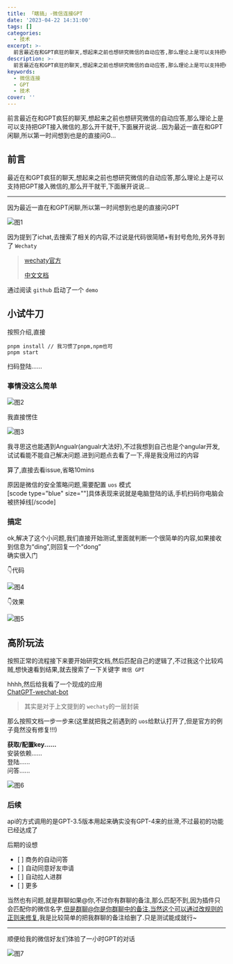 ```yaml
---
title: 「瞎搞」-微信连接GPT
date: '2023-04-22 14:31:00'
tags: []
categories:
  - 技术
excerpt: >-
  前言最近在和GPT疯狂的聊天,想起来之前也想研究微信的自动应答,那么理论上是可以支持把GPT接入微信的,那么开干就干,下面展开说说...因为最近一直在和GPT闲聊,所以第一时间想到也是的直接问G...
description: >-
  前言最近在和GPT疯狂的聊天,想起来之前也想研究微信的自动应答,那么理论上是可以支持把GPT接入微信的,那么开干就干,下面展开说说...因为最近一直在和GPT闲聊,所以第一时间想到也是的直接问G......
keywords:
  - 微信连接
  - GPT
  - 技术
cover: ''
---
```


前言最近在和GPT疯狂的聊天,想起来之前也想研究微信的自动应答,那么理论上是可以支持把GPT接入微信的,那么开干就干,下面展开说说...因为最近一直在和GPT闲聊,所以第一时间想到也是的直接问G...
<!-- more -->
## 前言

最近在和GPT疯狂的聊天,想起来之前也想研究微信的自动应答,那么理论上是可以支持把GPT接入微信的,那么开干就干,下面展开说说...

* * *

因为最近一直在和GPT闲聊,所以第一时间想到也是的直接问GPT

![图1](https://www.godlike.top/usr/uploads/2023/04/3199789693.png "图1")

因为提到了ichat,去搜索了相关的内容,不过说是代码很简陋+有封号危险,另外寻到了 `Wechaty`

> [wechaty官方](https://wechaty.js.org/)
> 
> [中文文档](https://wechaty.gitbook.io/wechaty/v/zh/)

通过阅读 `github` 启动了一个 `demo`

## 小试牛刀

按照介绍,直接

```
pnpm install // 我习惯了pnpm,npm也可
pnpm start
```

扫码登陆......

### 事情没这么简单

![图2](https://www.godlike.top/usr/uploads/2023/04/1426876939.png "图2")

我直接愣住

![图3](https://th.bing.com/th/id/R.1ad169b718b83cf2fd701c452dc8280b?rik=ecE3OLbwkvHPSg&riu=http%3a%2f%2fwx1.sinaimg.cn%2fbmiddle%2f006qir4ogy1g4ben0r9vej30a00armxw.jpg&ehk=rMh9jfj3vmxUpQksQC4Su6CnLkkdq1e0FhFddFS3Cv4%3d&risl=&pid=ImgRaw&r=0 "图3")

我寻思这也能遇到Angualr(angualr大法好),不过我想到自己也是个angular开发,试试看能不能自己解决问题.进到问题点去看了一下,得是我没用过的内容

算了,直接去看issue,省略10mins

原因是微信的安全策略问题,需要配置 `uos` 模式  
\[scode type="blue" size=""\]具体表现来说就是电脑登陆的话,手机扫码你电脑会被挤掉线\[/scode\]

### 搞定

ok,解决了这个小问题,我们直接开始测试,里面就判断一个很简单的内容,如果接收到信息为“ding”,则回复一个“dong”  
确实很入门

👇代码

![图4](https://www.godlike.top/usr/uploads/2023/04/2730651784.png "图4")

👇效果

![图5](https://www.godlike.top/usr/uploads/2023/04/2081143864.jpeg "图5")

## 高阶玩法

按照正常的流程接下来要开始研究文档,然后匹配自己的逻辑了,不过我这个比较鸡贼,想快速看到结果,就去搜索了一下关键字 `微信 GPT`

hhhh,然后给我看了一个现成的应用  
[ChatGPT-wechat-bot](https://github.com/AutumnWhj/ChatGPT-wechat-bot)

> 其实是对于上文提到的 `wechaty`的一层封装

那么按照文档一步一步来(这里就把我之前遇到的 `uos`给默认打开了,但是官方的例子竟然没有修复!!!)

**获取/配置key......**  
安装依赖......  
登陆......  
问答......

![图6](https://www.godlike.top/usr/uploads/2023/04/660633633.jpeg "图6")

### 后续

api的方式调用的是GPT-3.5版本用起来确实没有GPT-4来的丝滑,不过最初的功能已经达成了

后期的设想

*   \[ \] 商务的自动问答
*   \[ \] 自动同意好友申请
*   \[ \] 自动拉人进群
*   \[ \] 更多

当然也有问题,就是群聊如果@你,不过你有群聊的备注,那么匹配不到,因为插件只会匹配你的微信名字,但是群聊@你是你群聊中的备注.当然这个可以通过改规则的正则来修复,我是比较简单的把我群聊的备注给删了.只是测试能成就行~

* * *

顺便给我的微信好友们体验了一小时GPT的对话

![图7](https://www.godlike.top/usr/uploads/2023/04/1178030010.jpeg "图7")
